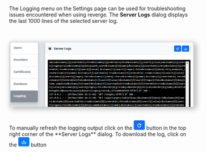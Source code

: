 
The Logging menu on the Settings page can be used for troubleshooting issues encountered when using reverge. The **Server Logs** dialog displays the last 1000 lines of the selected server log.
<br>
<br>
<br>
<center>
<img src="../../assets/logging.png" alt="Logging" width="750" style="box-shadow: 5px 5px 15px rgba(0, 0, 0, 0.3);">
</center>
<br>
<br>
To manually refresh the logging output click on the <img src="../../assets/refresh2_btn.png" alt="Refresh button" width="30">  button in the top right corner of the **Server Logs** dialog. To download the log, click on the <img src="../../assets/download_btn.png" alt="Save button" width="30">  button
<br>
<br>

